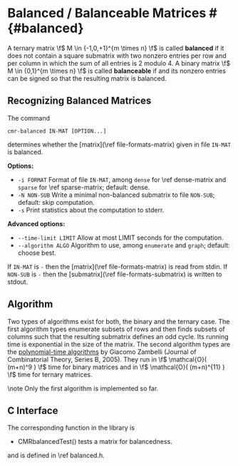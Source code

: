 # Balanced / Balanceable Matrices # {#balanced}

A ternary matrix \f$ M \in \{-1,0,+1\}^{m \times n} \f$ is called **balanced** if it does not contain a square submatrix with two nonzero entries per row and per column in which the sum of all entries is 2 modulo 4.
A binary matrix \f$ M \in \{0,1\}^{m \times n} \f$ is called **balanceable** if and its nonzero entries can be signed so that the resulting matrix is balanced.

## Recognizing Balanced Matrices ##

The command

    cmr-balanced IN-MAT [OPTION...]

determines whether the [matrix](\ref file-formats-matrix) given in file `IN-MAT` is balanced.

**Options:**
  - `-i FORMAT`    Format of file `IN-MAT`, among `dense` for \ref dense-matrix and `sparse` for \ref sparse-matrix; default: dense.
  - `-N NON-SUB`   Write a minimal non-balanced submatrix to file `NON-SUB`; default: skip computation.
  - `-s`           Print statistics about the computation to stderr.

**Advanced options:**
  - `--time-limit LIMIT` Allow at most LIMIT seconds for the computation.
  - `--algorithm ALGO`   Algorithm to use, among `enumerate` and `graph`; default: choose best.

If `IN-MAT` is `-` then the [matrix](\ref file-formats-matrix) is read from stdin.
If `NON-SUB` is `-` then the [submatrix](\ref file-formats-submatrix) is written to stdout.

## Algorithm ##

Two types of algorithms exist for both, the binary and the ternary case.
The first algorithm types enumerate subsets of rows and then finds subsets of columns such that the resulting submatrix defines an odd cycle.
Its running time is exponential in the size of the matrix.
The second algorithm types are the [polynomial-time algorithms](https://doi.org/10.1016/j.jctb.2005.02.006) by Giacomo Zambelli (Journal of Combinatorial Theory, Series B, 2005).
They run in \f$ \mathcal{O}( (m+n)^9 ) \f$ time for binary matrices and in \f$ \mathcal{O}( (m+n)^{11} ) \f$ time for ternary matrices.

\note Only the first algorithm is implemented so far.

## C Interface ##

The corresponding function in the library is

  - CMRbalancedTest() tests a matrix for balancedness.

and is defined in \ref balanced.h.
  
